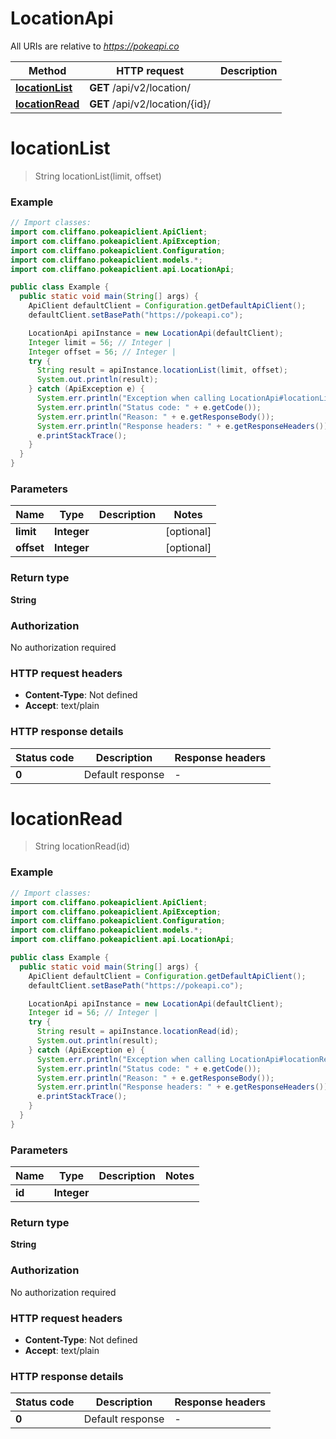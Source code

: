 # LocationApi

All URIs are relative to *https://pokeapi.co*

| Method | HTTP request | Description |
|------------- | ------------- | -------------|
| [**locationList**](LocationApi.md#locationList) | **GET** /api/v2/location/ |  |
| [**locationRead**](LocationApi.md#locationRead) | **GET** /api/v2/location/{id}/ |  |


<a id="locationList"></a>
# **locationList**
> String locationList(limit, offset)



### Example
```java
// Import classes:
import com.cliffano.pokeapiclient.ApiClient;
import com.cliffano.pokeapiclient.ApiException;
import com.cliffano.pokeapiclient.Configuration;
import com.cliffano.pokeapiclient.models.*;
import com.cliffano.pokeapiclient.api.LocationApi;

public class Example {
  public static void main(String[] args) {
    ApiClient defaultClient = Configuration.getDefaultApiClient();
    defaultClient.setBasePath("https://pokeapi.co");

    LocationApi apiInstance = new LocationApi(defaultClient);
    Integer limit = 56; // Integer | 
    Integer offset = 56; // Integer | 
    try {
      String result = apiInstance.locationList(limit, offset);
      System.out.println(result);
    } catch (ApiException e) {
      System.err.println("Exception when calling LocationApi#locationList");
      System.err.println("Status code: " + e.getCode());
      System.err.println("Reason: " + e.getResponseBody());
      System.err.println("Response headers: " + e.getResponseHeaders());
      e.printStackTrace();
    }
  }
}
```

### Parameters

| Name | Type | Description  | Notes |
|------------- | ------------- | ------------- | -------------|
| **limit** | **Integer**|  | [optional] |
| **offset** | **Integer**|  | [optional] |

### Return type

**String**

### Authorization

No authorization required

### HTTP request headers

 - **Content-Type**: Not defined
 - **Accept**: text/plain

### HTTP response details
| Status code | Description | Response headers |
|-------------|-------------|------------------|
| **0** | Default response |  -  |

<a id="locationRead"></a>
# **locationRead**
> String locationRead(id)



### Example
```java
// Import classes:
import com.cliffano.pokeapiclient.ApiClient;
import com.cliffano.pokeapiclient.ApiException;
import com.cliffano.pokeapiclient.Configuration;
import com.cliffano.pokeapiclient.models.*;
import com.cliffano.pokeapiclient.api.LocationApi;

public class Example {
  public static void main(String[] args) {
    ApiClient defaultClient = Configuration.getDefaultApiClient();
    defaultClient.setBasePath("https://pokeapi.co");

    LocationApi apiInstance = new LocationApi(defaultClient);
    Integer id = 56; // Integer | 
    try {
      String result = apiInstance.locationRead(id);
      System.out.println(result);
    } catch (ApiException e) {
      System.err.println("Exception when calling LocationApi#locationRead");
      System.err.println("Status code: " + e.getCode());
      System.err.println("Reason: " + e.getResponseBody());
      System.err.println("Response headers: " + e.getResponseHeaders());
      e.printStackTrace();
    }
  }
}
```

### Parameters

| Name | Type | Description  | Notes |
|------------- | ------------- | ------------- | -------------|
| **id** | **Integer**|  | |

### Return type

**String**

### Authorization

No authorization required

### HTTP request headers

 - **Content-Type**: Not defined
 - **Accept**: text/plain

### HTTP response details
| Status code | Description | Response headers |
|-------------|-------------|------------------|
| **0** | Default response |  -  |

